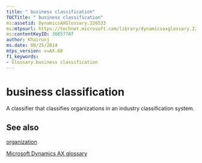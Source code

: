 ```yaml
---
title: " business classification"
TOCTitle: " business classification"
ms:assetid: DynamicsAXGlossary.226533
ms:mtpsurl: https://technet.microsoft.com/library/dynamicsaxglossary.226533(v=AX.60)
ms:contentKeyID: 36057707
author: Khairunj
ms.date: 08/25/2014
mtps_version: v=AX.60
f1_keywords:
- Glossary.business classification
---
```


# business classification

A classifier that classifies organizations in an industry classification system.

## See also

[organization](organization.md)

[Microsoft Dynamics AX glossary](glossary/microsoft-dynamics-ax-glossary.md)

  


